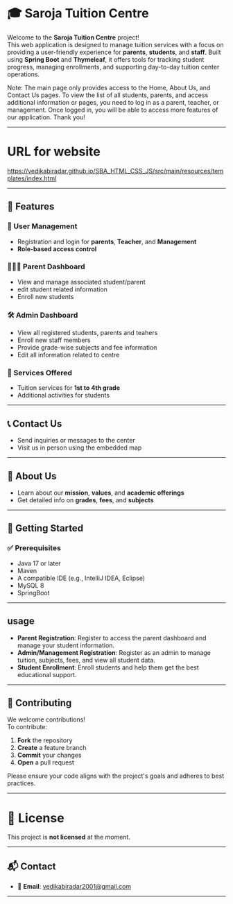 # 🎓 Saroja Tuition Centre

Welcome to the **Saroja Tuition Centre** project!  
This web application is designed to manage tuition services with a focus on providing a user-friendly experience for **parents**, **students**, and **staff**. Built using **Spring Boot** and **Thymeleaf**, it offers tools for tracking student progress, managing enrollments, and supporting day-to-day tuition center operations. 

Note: The main page only provides access to the Home, About Us, and Contact Us pages.
To view the list of all students, parents, and access additional information or pages, you need to log in as a parent, teacher, or management.
Once logged in, you will be able to access more features of our application.
Thank you!

---

# URL for website

https://vedikabiradar.github.io/SBA_HTML_CSS_JS/src/main/resources/templates/index.html


---

## 🌟 Features

### 👤 User Management
- Registration and login for **parents**, **Teacher**, and **Management**
- **Role-based access control**

### 👨‍👩‍👧 Parent Dashboard
- View and manage associated student/parent
- edit student related information
- Enroll new students

### 🛠️ Admin Dashboard
- View all registered students, parents and teahers
- Enroll new staff members
- Provide grade-wise subjects and fee information
- Edit all information related to centre

### 🏫 Services Offered
- Tuition services for **1st to 4th grade**
- Additional activities for students

---

## 📞 Contact Us
- Send inquiries or messages to the center
- Visit us in person using the embedded map  

---

## 📘 About Us
- Learn about our **mission**, **values**, and **academic offerings**
- Get detailed info on **grades**, **fees**, and **subjects**

---

## 🚀 Getting Started

### ✅ Prerequisites
- Java 17 or later
- Maven
- A compatible IDE (e.g., IntelliJ IDEA, Eclipse)
- MySQL 8
- SpringBoot

---

## usage

- **Parent Registration**: Register to access the parent dashboard and manage your student information.
- **Admin/Management Registration**: Register as an admin to manage tuition, subjects, fees, and view all student data.
- **Student Enrollment**: Enroll students and help them get the best educational support.

---

## 🤝 Contributing

We welcome contributions!  
To contribute:

1. **Fork** the repository  
2. **Create** a feature branch  
3. **Commit** your changes  
4. **Open** a pull request

Please ensure your code aligns with the project's goals and adheres to best practices.

---

# 📄 License

This project is **not licensed** at the moment.

---



## 📬 Contact
- 📧 **Email**: [vedikabiradar2001@gmail.com](mailto:vedikabiradar2001@gmail.com)

---
